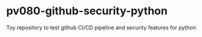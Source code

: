 # pv080-github-security-python
Toy repository to test github CI/CD pipeline and security features for python
